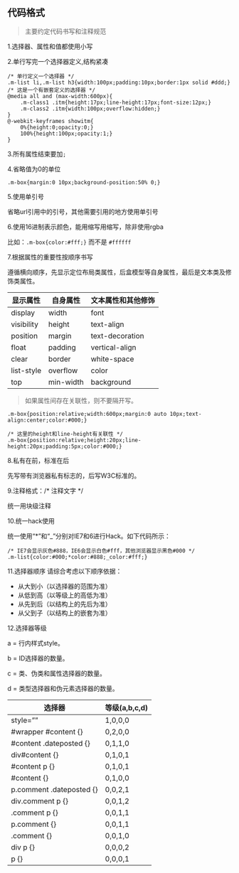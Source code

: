 ## 代码格式

>主要约定代码书写和注释规范

1.选择器、属性和值都使用小写

2.单行写完一个选择器定义,结构紧凑

```
/* 单行定义一个选择器 */
.m-list li,.m-list h3{width:100px;padding:10px;border:1px solid #ddd;}
/* 这是一个有嵌套定义的选择器 */
@media all and (max-width:600px){
    .m-class1 .itm{height:17px;line-height:17px;font-size:12px;}
    .m-class2 .itm{width:100px;overflow:hidden;}
}
@-webkit-keyframes showitm{
    0%{height:0;opacity:0;}
    100%{height:100px;opacity:1;}
}
```
3.所有属性结束要加`;`

4.省略值为0的单位

```
.m-box{margin:0 10px;background-position:50% 0;}
```

5.使用单引号

省略url引用中的引号，其他需要引用的地方使用单引号

6.使用16进制表示颜色，能用缩写用缩写，除非使用rgba

比如：`.m-box{color:#fff;}` 而不是 `#ffffff`

7.根据属性的重要性按顺序书写

遵循横向顺序，先显示定位布局类属性，后盒模型等自身属性，最后是文本类及修饰类属性。

显示属性   | 自身属性  | 文本属性和其他修饰
-----------|-----------|-------------------
display    | width     | font
visibility | height    | text-align
position   | margin    | text-decoration
float      | padding   | vertical-align
clear      | border    | white-space
list-style | overflow  | color
top        | min-width | background

>如果属性间存在关联性，则不要隔开写。


```
.m-box{position:relative;width:600px;margin:0 auto 10px;text-align:center;color:#000;}

/* 这里的height和line-height有关联性 */
.m-box{position:relative;height:20px;line-height:20px;padding:5px;color:#000;}
```
8.私有在前，标准在后

先写带有浏览器私有标志的，后写W3C标准的。

9.注释格式：/* 注释文字 */

统一用块级注释

10.统一hack使用

统一使用“*”和“_”分别对IE7和6进行Hack。如下代码所示：


```
/* IE7会显示灰色#888，IE6会显示白色#fff，其他浏览器显示黑色#000 */
.m-list{color:#000;*color:#888;_color:#fff;}
```

11.选择器顺序
请综合考虑以下顺序依据：

* 从大到小（以选择器的范围为准）
* 从低到高（以等级上的高低为准）
* 从先到后（以结构上的先后为准）
* 从父到子（以结构上的嵌套为准）


12.选择器等级

a = 行内样式style。

b = ID选择器的数量。

c = 类、伪类和属性选择器的数量。

d = 类型选择器和伪元素选择器的数量。

选择器                   | 等级(a,b,c,d)
-------------------------|--------------
style=””                 | 1,0,0,0
#wrapper #content {}     | 0,2,0,0
#content .dateposted {}  | 0,1,1,0
div#content {}           | 0,1,0,1
#content p {}            | 0,1,0,1
#content {}              | 0,1,0,0
p.comment .dateposted {} | 0,0,2,1
div.comment p {}         | 0,0,1,2
.comment p {}            | 0,0,1,1
p.comment {}             | 0,0,1,1
.comment {}              | 0,0,1,0
div p {}                 | 0,0,0,2
p {}                     | 0,0,0,1



